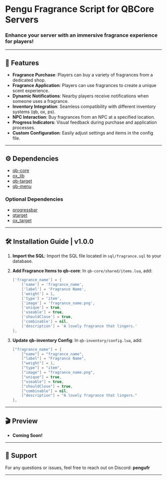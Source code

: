 # Pengu Fragrance Script for QBCore Servers

### **Enhance your server with an immersive fragrance experience for players!**

---

## 🚀 Features

- **Fragrance Purchase**: Players can buy a variety of fragrances from a dedicated shop.
- **Fragrance Application**: Players can use fragrances to create a unique scent experience.
- **Dynamic Notifications**: Nearby players receive notifications when someone uses a fragrance.
- **Inventory Integration**: Seamless compatibility with different inventory systems (qb, ox, ps).
- **NPC Interaction**: Buy fragrances from an NPC at a specified location.
- **Progress Indicators**: Visual feedback during purchase and application processes.
- **Custom Configuration**: Easily adjust settings and items in the config file.

---

## ⚙️ Dependencies

- [qb-core](https://github.com/qbcore-framework/qb-core)
- [ox_lib](https://github.com/overextended/ox_lib)
- [qb-target](https://github.com/qbcore-framework/qb-target)
- [qb-menu](https://github.com/qbcore-framework/qb-menu)

### Optional Dependencies
- [progressbar](https://github.com/qbcore-framework/progressbar)
- [qtarget](https://github.com/overextended/qtarget/releases)
- [ox_target](https://github.com/overextended/ox_target)


---

## 🛠️ Installation Guide | v1.0.0

1. **Import the SQL**: Import the SQL file located in `sql/fragrance.sql` to your database.

2. **Add Fragrance Items to qb-core**:
    In `qb-core/shared/items.lua`, add:
    ```lua
    ['fragrance_name'] = { 
        ['name'] = 'fragrance_name', 
        ['label'] = 'Fragrance Name', 
        ['weight'] = 1, 
        ['type'] = 'item', 
        ['image'] = 'fragrance_name.png', 
        ['unique'] = true, 
        ['useable'] = true, 
        ['shouldClose'] = true, 
        ['combinable'] = nil, 
        ['description'] = 'A lovely fragrance that lingers.' 
    },
    ```

3. **Update qb-inventory Config**:
    In `qb-inventory/config.lua`, add:
    ```lua
    ["fragrance_name"] = {
        ["name"] = "fragrance_name",
        ["label"] = "Fragrance Name",
        ["weight"] = 1,
        ["type"] = "item",
        ["image"] = "fragrance_name.png",
        ["unique"] = true,
        ["useable"] = true,
        ["shouldClose"] = true,
        ["combinable"] = nil,
        ["description"] = "A lovely fragrance that lingers."
    },
    ```

---

## 🎬 Preview

- **Coming Soon!**

---

## 💬 Support

For any questions or issues, feel free to reach out on Discord: **pengufr**

---
